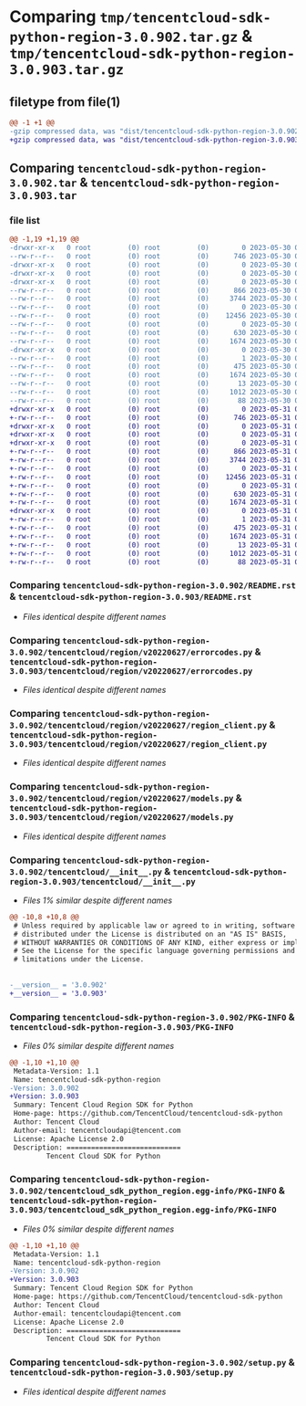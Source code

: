 # Comparing `tmp/tencentcloud-sdk-python-region-3.0.902.tar.gz` & `tmp/tencentcloud-sdk-python-region-3.0.903.tar.gz`

## filetype from file(1)

```diff
@@ -1 +1 @@
-gzip compressed data, was "dist/tencentcloud-sdk-python-region-3.0.902.tar", last modified: Tue May 30 00:30:03 2023, max compression
+gzip compressed data, was "dist/tencentcloud-sdk-python-region-3.0.903.tar", last modified: Wed May 31 02:18:09 2023, max compression
```

## Comparing `tencentcloud-sdk-python-region-3.0.902.tar` & `tencentcloud-sdk-python-region-3.0.903.tar`

### file list

```diff
@@ -1,19 +1,19 @@
-drwxr-xr-x   0 root         (0) root         (0)        0 2023-05-30 00:30:03.000000 tencentcloud-sdk-python-region-3.0.902/
--rw-r--r--   0 root         (0) root         (0)      746 2023-05-30 00:30:03.000000 tencentcloud-sdk-python-region-3.0.902/README.rst
-drwxr-xr-x   0 root         (0) root         (0)        0 2023-05-30 00:30:03.000000 tencentcloud-sdk-python-region-3.0.902/tencentcloud/
-drwxr-xr-x   0 root         (0) root         (0)        0 2023-05-30 00:30:03.000000 tencentcloud-sdk-python-region-3.0.902/tencentcloud/region/
-drwxr-xr-x   0 root         (0) root         (0)        0 2023-05-30 00:30:03.000000 tencentcloud-sdk-python-region-3.0.902/tencentcloud/region/v20220627/
--rw-r--r--   0 root         (0) root         (0)      866 2023-05-30 00:30:03.000000 tencentcloud-sdk-python-region-3.0.902/tencentcloud/region/v20220627/errorcodes.py
--rw-r--r--   0 root         (0) root         (0)     3744 2023-05-30 00:30:03.000000 tencentcloud-sdk-python-region-3.0.902/tencentcloud/region/v20220627/region_client.py
--rw-r--r--   0 root         (0) root         (0)        0 2023-05-30 00:30:03.000000 tencentcloud-sdk-python-region-3.0.902/tencentcloud/region/v20220627/__init__.py
--rw-r--r--   0 root         (0) root         (0)    12456 2023-05-30 00:30:03.000000 tencentcloud-sdk-python-region-3.0.902/tencentcloud/region/v20220627/models.py
--rw-r--r--   0 root         (0) root         (0)        0 2023-05-30 00:30:03.000000 tencentcloud-sdk-python-region-3.0.902/tencentcloud/region/__init__.py
--rw-r--r--   0 root         (0) root         (0)      630 2023-05-30 00:30:03.000000 tencentcloud-sdk-python-region-3.0.902/tencentcloud/__init__.py
--rw-r--r--   0 root         (0) root         (0)     1674 2023-05-30 00:30:03.000000 tencentcloud-sdk-python-region-3.0.902/PKG-INFO
-drwxr-xr-x   0 root         (0) root         (0)        0 2023-05-30 00:30:03.000000 tencentcloud-sdk-python-region-3.0.902/tencentcloud_sdk_python_region.egg-info/
--rw-r--r--   0 root         (0) root         (0)        1 2023-05-30 00:30:03.000000 tencentcloud-sdk-python-region-3.0.902/tencentcloud_sdk_python_region.egg-info/dependency_links.txt
--rw-r--r--   0 root         (0) root         (0)      475 2023-05-30 00:30:03.000000 tencentcloud-sdk-python-region-3.0.902/tencentcloud_sdk_python_region.egg-info/SOURCES.txt
--rw-r--r--   0 root         (0) root         (0)     1674 2023-05-30 00:30:03.000000 tencentcloud-sdk-python-region-3.0.902/tencentcloud_sdk_python_region.egg-info/PKG-INFO
--rw-r--r--   0 root         (0) root         (0)       13 2023-05-30 00:30:03.000000 tencentcloud-sdk-python-region-3.0.902/tencentcloud_sdk_python_region.egg-info/top_level.txt
--rw-r--r--   0 root         (0) root         (0)     1012 2023-05-30 00:30:03.000000 tencentcloud-sdk-python-region-3.0.902/setup.py
--rw-r--r--   0 root         (0) root         (0)       88 2023-05-30 00:30:03.000000 tencentcloud-sdk-python-region-3.0.902/setup.cfg
+drwxr-xr-x   0 root         (0) root         (0)        0 2023-05-31 02:18:09.000000 tencentcloud-sdk-python-region-3.0.903/
+-rw-r--r--   0 root         (0) root         (0)      746 2023-05-31 02:18:09.000000 tencentcloud-sdk-python-region-3.0.903/README.rst
+drwxr-xr-x   0 root         (0) root         (0)        0 2023-05-31 02:18:09.000000 tencentcloud-sdk-python-region-3.0.903/tencentcloud/
+drwxr-xr-x   0 root         (0) root         (0)        0 2023-05-31 02:18:09.000000 tencentcloud-sdk-python-region-3.0.903/tencentcloud/region/
+drwxr-xr-x   0 root         (0) root         (0)        0 2023-05-31 02:18:09.000000 tencentcloud-sdk-python-region-3.0.903/tencentcloud/region/v20220627/
+-rw-r--r--   0 root         (0) root         (0)      866 2023-05-31 02:18:09.000000 tencentcloud-sdk-python-region-3.0.903/tencentcloud/region/v20220627/errorcodes.py
+-rw-r--r--   0 root         (0) root         (0)     3744 2023-05-31 02:18:09.000000 tencentcloud-sdk-python-region-3.0.903/tencentcloud/region/v20220627/region_client.py
+-rw-r--r--   0 root         (0) root         (0)        0 2023-05-31 02:18:09.000000 tencentcloud-sdk-python-region-3.0.903/tencentcloud/region/v20220627/__init__.py
+-rw-r--r--   0 root         (0) root         (0)    12456 2023-05-31 02:18:09.000000 tencentcloud-sdk-python-region-3.0.903/tencentcloud/region/v20220627/models.py
+-rw-r--r--   0 root         (0) root         (0)        0 2023-05-31 02:18:09.000000 tencentcloud-sdk-python-region-3.0.903/tencentcloud/region/__init__.py
+-rw-r--r--   0 root         (0) root         (0)      630 2023-05-31 02:18:09.000000 tencentcloud-sdk-python-region-3.0.903/tencentcloud/__init__.py
+-rw-r--r--   0 root         (0) root         (0)     1674 2023-05-31 02:18:09.000000 tencentcloud-sdk-python-region-3.0.903/PKG-INFO
+drwxr-xr-x   0 root         (0) root         (0)        0 2023-05-31 02:18:09.000000 tencentcloud-sdk-python-region-3.0.903/tencentcloud_sdk_python_region.egg-info/
+-rw-r--r--   0 root         (0) root         (0)        1 2023-05-31 02:18:09.000000 tencentcloud-sdk-python-region-3.0.903/tencentcloud_sdk_python_region.egg-info/dependency_links.txt
+-rw-r--r--   0 root         (0) root         (0)      475 2023-05-31 02:18:09.000000 tencentcloud-sdk-python-region-3.0.903/tencentcloud_sdk_python_region.egg-info/SOURCES.txt
+-rw-r--r--   0 root         (0) root         (0)     1674 2023-05-31 02:18:09.000000 tencentcloud-sdk-python-region-3.0.903/tencentcloud_sdk_python_region.egg-info/PKG-INFO
+-rw-r--r--   0 root         (0) root         (0)       13 2023-05-31 02:18:09.000000 tencentcloud-sdk-python-region-3.0.903/tencentcloud_sdk_python_region.egg-info/top_level.txt
+-rw-r--r--   0 root         (0) root         (0)     1012 2023-05-31 02:18:09.000000 tencentcloud-sdk-python-region-3.0.903/setup.py
+-rw-r--r--   0 root         (0) root         (0)       88 2023-05-31 02:18:09.000000 tencentcloud-sdk-python-region-3.0.903/setup.cfg
```

### Comparing `tencentcloud-sdk-python-region-3.0.902/README.rst` & `tencentcloud-sdk-python-region-3.0.903/README.rst`

 * *Files identical despite different names*

### Comparing `tencentcloud-sdk-python-region-3.0.902/tencentcloud/region/v20220627/errorcodes.py` & `tencentcloud-sdk-python-region-3.0.903/tencentcloud/region/v20220627/errorcodes.py`

 * *Files identical despite different names*

### Comparing `tencentcloud-sdk-python-region-3.0.902/tencentcloud/region/v20220627/region_client.py` & `tencentcloud-sdk-python-region-3.0.903/tencentcloud/region/v20220627/region_client.py`

 * *Files identical despite different names*

### Comparing `tencentcloud-sdk-python-region-3.0.902/tencentcloud/region/v20220627/models.py` & `tencentcloud-sdk-python-region-3.0.903/tencentcloud/region/v20220627/models.py`

 * *Files identical despite different names*

### Comparing `tencentcloud-sdk-python-region-3.0.902/tencentcloud/__init__.py` & `tencentcloud-sdk-python-region-3.0.903/tencentcloud/__init__.py`

 * *Files 1% similar despite different names*

```diff
@@ -10,8 +10,8 @@
 # Unless required by applicable law or agreed to in writing, software
 # distributed under the License is distributed on an "AS IS" BASIS,
 # WITHOUT WARRANTIES OR CONDITIONS OF ANY KIND, either express or implied.
 # See the License for the specific language governing permissions and
 # limitations under the License.
 
 
-__version__ = '3.0.902'
+__version__ = '3.0.903'
```

### Comparing `tencentcloud-sdk-python-region-3.0.902/PKG-INFO` & `tencentcloud-sdk-python-region-3.0.903/PKG-INFO`

 * *Files 0% similar despite different names*

```diff
@@ -1,10 +1,10 @@
 Metadata-Version: 1.1
 Name: tencentcloud-sdk-python-region
-Version: 3.0.902
+Version: 3.0.903
 Summary: Tencent Cloud Region SDK for Python
 Home-page: https://github.com/TencentCloud/tencentcloud-sdk-python
 Author: Tencent Cloud
 Author-email: tencentcloudapi@tencent.com
 License: Apache License 2.0
 Description: ============================
         Tencent Cloud SDK for Python
```

### Comparing `tencentcloud-sdk-python-region-3.0.902/tencentcloud_sdk_python_region.egg-info/PKG-INFO` & `tencentcloud-sdk-python-region-3.0.903/tencentcloud_sdk_python_region.egg-info/PKG-INFO`

 * *Files 0% similar despite different names*

```diff
@@ -1,10 +1,10 @@
 Metadata-Version: 1.1
 Name: tencentcloud-sdk-python-region
-Version: 3.0.902
+Version: 3.0.903
 Summary: Tencent Cloud Region SDK for Python
 Home-page: https://github.com/TencentCloud/tencentcloud-sdk-python
 Author: Tencent Cloud
 Author-email: tencentcloudapi@tencent.com
 License: Apache License 2.0
 Description: ============================
         Tencent Cloud SDK for Python
```

### Comparing `tencentcloud-sdk-python-region-3.0.902/setup.py` & `tencentcloud-sdk-python-region-3.0.903/setup.py`

 * *Files identical despite different names*

